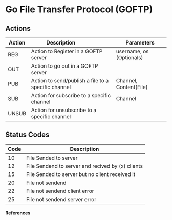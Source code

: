 # Go File Transfer Protocol (GOFTP)

## Actions

| Action      | Description                                          | Parameters                |
| ----------- | -----------                                          | ---------                 |
| REG         | Action to Register in a GOFTP server                 | username, os (Optionals)  |
| OUT         | Action to go out in a GOFTP server                   |                           |
| PUB         | Action to send/publish a file to a specific channel  | Channel, Content(File)    |
| SUB         | Action for subscribe to a specific channel           | Channel                   |
| UNSUB       | Action for unsubscribe to a specific channel         |                           |

## Status Codes

| Code        | Description                                       |
| ----------- | -----------                                       |
| 10          | File Sended to server                             |
| 12          | File Sendend to server and recived by (x) clients |
| 15          | File Sended to server but no client received it   |
| 20          | File not sendend                                  |
| 22          | File not sendend client error                     |
| 25          | File not sendend server error                     |

#### References
